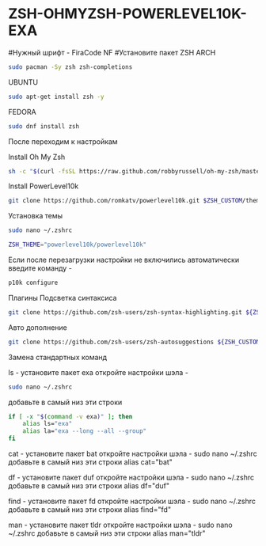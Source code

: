 # ZSH-OHMYZSH-POWERLEVEL10K-EXA



#Нужный шрифт - FiraCode NF
#Установите пакет ZSH
ARCH
```bash
sudo pacman -Sy zsh zsh-completions
```
UBUNTU
```bash
sudo apt-get install zsh -y
```
FEDORA
```bash
sudo dnf install zsh
```
После переходим к настройкам

Install Oh My Zsh
```bash
sh -c "$(curl -fsSL https://raw.github.com/robbyrussell/oh-my-zsh/master/tools/install.sh)"
```
Install PowerLevel10k
```bash
git clone https://github.com/romkatv/powerlevel10k.git $ZSH_CUSTOM/themes/powerlevel10k
```
Установка темы
```bash
sudo nano ~/.zshrc
```
```bash
ZSH_THEME="powerlevel10k/powerlevel10k"
```
Если после перезагрузки настройки не включились автоматически введите команду - 
```bash
p10k configure
```
Плагины
Подсветка синтаксиса
```bash
git clone https://github.com/zsh-users/zsh-syntax-highlighting.git ${ZSH_CUSTOM:-~/.oh-my-zsh/custom}/plugins/zsh-syntax-highlighting
```
Авто дополнение
```bash
git clone https://github.com/zsh-users/zsh-autosuggestions ${ZSH_CUSTOM:-~/.oh-my-zsh/custom}/plugins/zsh-autosuggestions
```
Замена стандартных команд

ls - установите пакет exa
откройте настройки шэла -
```bash
sudo nano ~/.zshrc
```
добавьте в самый низ эти строки
```bash
if [ -x "$(command -v exa)" ]; then
    alias ls="exa"
    alias la="exa --long --all --group"
fi
```
cat - установите пакет bat
откройте настройки шэла - sudo nano ~/.zshrc
добавьте в самый низ эти строки
alias cat="bat"

df - установите пакет duf
откройте настройки шэла - sudo nano ~/.zshrc
добавьте в самый низ эти строки
alias df="duf"

find - установите пакет fd
откройте настройки шэла - sudo nano ~/.zshrc
добавьте в самый низ эти строки
alias find="fd"

man - установите пакет tldr
откройте настройки шэла - sudo nano ~/.zshrc
добавьте в самый низ эти строки
alias man="tldr"
